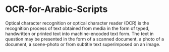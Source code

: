 # OCR-for-Arabic-Scripts
Optical character recognition or optical character reader (OCR) is the recognition process of text obtained from media in the form of typed, handwritten or printed text into machine-encoded text form. The text in question may be presented in the form of a scanned document, a photo of a document, a scene-photo or from subtitle text superimposed on an image.
